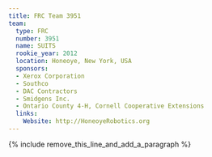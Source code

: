 ```yaml
---
title: FRC Team 3951
team:
  type: FRC
  number: 3951
  name: SUITS
  rookie_year: 2012
  location: Honeoye, New York, USA
  sponsors:
  - Xerox Corporation
  - Southco
  - DAC Contractors
  - Smidgens Inc.
  - Ontario County 4-H, Cornell Cooperative Extensions
  links:
    Website: http://HoneoyeRobotics.org
---
```


{% include remove_this_line_and_add_a_paragraph %}